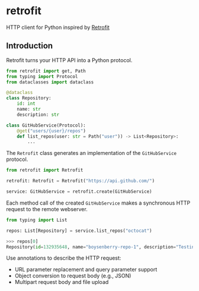 # retrofit
HTTP client for Python inspired by [Retrofit](https://square.github.io/retrofit/)

## Introduction
Retrofit turns your HTTP API into a Python protocol.
```python
from retrofit import get, Path
from typing import Protocol
from dataclasses import dataclass

@dataclass
class Repository:
    id: int
    name: str
    description: str

class GitHubService(Protocol):
    @get("users/{user}/repos")
    def list_repos(user: str = Path("user")) -> List<Repository>:
        ...
```

The `Retrofit` class generates an implementation of the `GitHubService` protocol.
```python
from retrofit import Retrofit

retrofit: Retrofit = Retrofit("https://api.github.com/")

service: GitHubService = retrofit.create(GitHubService)
```

Each method call of the created `GitHubService` makes a synchronous HTTP request to the remote webserver.
```python
from typing import List

repos: List[Repository] = service.list_repos("octocat")
```
```python
>>> repos[0]
Repository(id=132935648, name="boysenberry-repo-1", description="Testing")
```

Use annotations to describe the HTTP request:
* URL parameter replacement and query parameter support
* Object conversion to request body (e.g., JSON)
* Multipart request body and file upload

